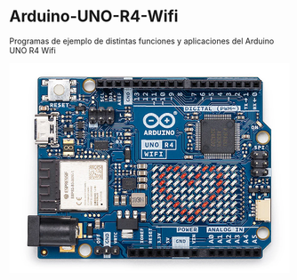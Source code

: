 # Arduino-UNO-R4-Wifi
 Programas de ejemplo de distintas funciones y aplicaciones del Arduino UNO R4 Wifi

 ![Arduino UNO R4 Wifi](/images/Arduino_UNOR4_Wifi.webp)

